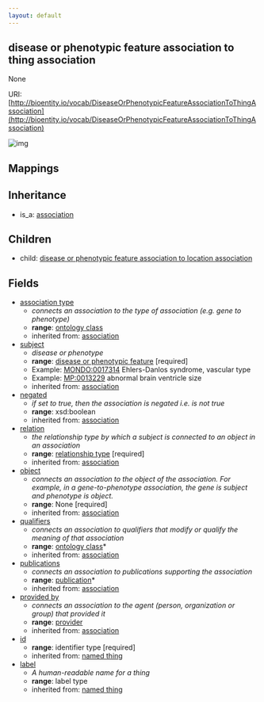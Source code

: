 ```yaml
---
layout: default
---
```


## disease or phenotypic feature association to thing association


None

URI: [http://bioentity.io/vocab/DiseaseOrPhenotypicFeatureAssociationToThingAssociation](http://bioentity.io/vocab/DiseaseOrPhenotypicFeatureAssociationToThingAssociation)


![img](http://yuml.me/diagram/nofunky/class/%5Bassociation%5D%5E-%5Bdisease%20or%20phenotypic%20feature%20association%20to%20thing%20association%5D%2C%20%5Bdisease%20or%20phenotypic%20feature%20association%20to%20thing%20association%5D-association%20type%20%3E%5Bontology%20class%5D%2C%20%5Bdisease%20or%20phenotypic%20feature%20association%20to%20thing%20association%5D-subject%20%3E%5Bdisease%20or%20phenotypic%20feature%5D%2C%20%5Bbiological%20entity%5D%5E-%5Bdisease%20or%20phenotypic%20feature%5D%2C%20%5Bdisease%20or%20phenotypic%20feature%5D-in%20taxon%20%3E%5Borganism%20taxon%5D%2C%20%5Bontology%20class%5D%5E-%5Borganism%20taxon%5D%2C%20%5Bdisease%20or%20phenotypic%20feature%20association%20to%20thing%20association%5D-relation%20%3E%5Brelationship%20type%5D%2C%20%5Bdisease%20or%20phenotypic%20feature%20association%20to%20thing%20association%5D-qualifiers%20%3E%5Bontology%20class%5D%2C%20%5Bdisease%20or%20phenotypic%20feature%20association%20to%20thing%20association%5D-publications%20%3E%5Bpublication%5D%2C%20%5Binformation%20content%20entity%5D%5E-%5Bpublication%5D%2C%20%5Bdisease%20or%20phenotypic%20feature%20association%20to%20thing%20association%5D-provided%20by%20%3E%5Bprovider%5D%2C%20%5Badministrative%20entity%5D%5E-%5Bprovider%5D)
## Mappings


## Inheritance

 *  is_a: [association](Association.html)

## Children

 *  child: [disease or phenotypic feature association to location association](DiseaseOrPhenotypicFeatureAssociationToLocationAssociation.html)


## Fields

 * [association type](association_type.html)
    * _connects an association to the type of association (e.g. gene to phenotype)_
    * __range__: [ontology class](OntologyClass.html)
    * inherited from: [association](Association.html)
 * [subject](subject.html)
    * _disease or phenotype_
    * __range__: [disease or phenotypic feature](DiseaseOrPhenotypicFeature.html) [required]
    * Example: [MONDO:0017314](http://purl.obolibrary.org/obo/MONDO_0017314) Ehlers-Danlos syndrome, vascular type
    * Example: [MP:0013229](http://purl.obolibrary.org/obo/MP_0013229) abnormal brain ventricle size
    * inherited from: [association](Association.html)
 * [negated](negated.html)
    * _if set to true, then the association is negated i.e. is not true_
    * __range__: xsd:boolean
    * inherited from: [association](Association.html)
 * [relation](relation.html)
    * _the relationship type by which a subject is connected to an object in an association_
    * __range__: [relationship type](RelationshipType.html) [required]
    * inherited from: [association](Association.html)
 * [object](object.html)
    * _connects an association to the object of the association. For example, in a gene-to-phenotype association, the gene is subject and phenotype is object._
    * __range__: None [required]
    * inherited from: [association](Association.html)
 * [qualifiers](qualifiers.html)
    * _connects an association to qualifiers that modify or qualify the meaning of that association_
    * __range__: [ontology class](OntologyClass.html)*
    * inherited from: [association](Association.html)
 * [publications](publications.html)
    * _connects an association to publications supporting the association_
    * __range__: [publication](Publication.html)*
    * inherited from: [association](Association.html)
 * [provided by](provided_by.html)
    * _connects an association to the agent (person, organization or group) that provided it_
    * __range__: [provider](Provider.html)
    * inherited from: [association](Association.html)
 * [id](id.html)
    * __range__: identifier type [required]
    * inherited from: [named thing](NamedThing.html)
 * [label](label.html)
    * _A human-readable name for a thing_
    * __range__: label type
    * inherited from: [named thing](NamedThing.html)
